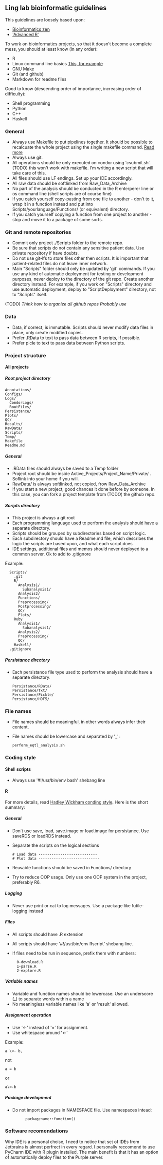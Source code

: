 ## Ling lab bioinformatic guidelines ##

This guidelines are loosely based upon:
- [Bioinformatics zen](http://www.bioinformaticszen.com)
- ['Advanced R'](http://adv-r.had.co.nz/)

To work on bioinformatics projects, so that it doesn't become a complete mess, you should at least know (in any order):

- R
- Linux command line basics [This, for example](http://linuxcommand.org/)
- GNU Make
- Git (and github)
- Markdown for readme files

Good to know (descending order of importance, increasing order of difficulty):
- Shell programming
- Python
- C++
- Haskell

### General ###

- Always use Makefile to put pipelines together. It should be possible to recalcuate the whole project using the single makefile command. [Read more](http://www.bioinformaticszen.com/post/functional/)
- Always use git.
- All operations should be only executed on condor using 'csubmit.sh'. (TODO) this won't work with makefile. I'm writing a new script that will take care of this.
- All files should use LF endings. Set up your IDE accordingly.
- All raw data should be softlinked from Raw_Data_Archive
- No part of the analysis should be conducted in the R enterperer line or os command line (shell scripts are of course fine)
- If you catch yourself copy-pasting from one file to another - don't to it, wrap it in a function instead and put into Scripts/yourlanguage/Functions/ (or equivalent) directory.
- If you catch yourself copying a function from one project to another - stop and move it to a package of some sorts.

### Git and remote repositories ###

- Commit only project ./Scripts folder to the remote repo.
- Be sure that scripts do not contain any sensitive patient data. Use private repository if have doubts.
- Do not use git-lfs to store files other then scripts. It is important that patient-related files do not leave inner network.
- Main "Scripts" folder should only be updated by 'git' commands. If you use any kind of automatic deployment for testing or development purposes, never deploy to the directory of the git repo. Create another directory instead.
For example, if you work on "Scripts" directory and use automatic deployment, deploy to "ScriptDeployment" directory, not to "Scripts" itself.

(TODO)
*Think how to organize all github repos*
*Probably use*

### Data ###

- Data, if correct, is immutable. Scripts should never modify data files in place, only create modified copies.
- Prefer .RData to text to pass data between R scripts, if possible.
- Prefer picle to text to pass data between Python scripts.

### Project structure ###

#### All projects ####

##### Root project directory #####

    Annotations/
    Configs/
    Logs/
      CondorLogs/
      RoutFiles/
    Persistance/
    Plots/
    QC/
    Results/
    RawData/
    Scripts/
    Temp/
    Makefile
    Readme.md

##### General #####

  - .RData files should always be saved to a Temp folder
  - Project root should be inside Active_Projects/Project_Name/Private/ . Soflink into your home if you will.
  - RawData/ is always softlinked, not copied, frow Raw_Data_Archive
  - If you start a new project, good chances it done before by someone. In this case, you can fork a project template from (TODO) the github repo.

##### Scripts directory #####

- This project is always a git root
- Each programming language used to perform the analysis should have a separate directory.
- Scripts should be grouped by subdirectories based on script logic.
- Each subdirectory should have a Readme.md file, which describes the logic the scripts are based upon, and what each script does
- IDE settings, additional files and memos should never deployed to a common server. Ok to add to .gitignore

Example:

      Scripts/
        .git
        R/
          Analysis1/
            Subanalysis1/
          Analysis2/
          Functions/
          Preprocessing/
          Postprocessing/
          QC/
          Plots/
        Ruby
          Analysis1/
            Subanalysis1/
          Analysis2/
          Preprocessing/
          QC/
        Haskell/
      .gitignore

##### Persistance directory #####

- Each persistance file type used to perform the analysis should have a separate directory:

      Persistance/RData/
      Persistance/Txt/
      Persistance/Pickle/
      Persistance/HDF5/

### File names ###

- File names should be meaningful, in other words always infer their content.
- File names should be lowercase and separated by '_':

      perform_eqtl_analysis.sh

### Coding style ###

#### Shell scripts ####

- Always use '#!/usr/bin/env bash' shebang line

#### R ####

For more details, read [Hadley Wickham conding style](http://adv-r.had.co.nz/Style.html).
Here is the short summary:

##### *General* ######

- Don't use save, load, save.image or load.image for persistance. Use saveRDS or loadRDS instead.
- Separate the scripts on the logical sections

      # Load data ---------------------------  
      # Plot data ----------------------------

- Reusable functions should be saved in Functions/ directory
- Try to reduce OOP usage. Only use one OOP system in the project, preferably R6.

##### *Logging* #####

- Never use print or cat to log messages. Use a package like futile-logging instead

##### *Files* ######

- All scripts should have .R extension
- All scripts should have '#!/usr/bin/env Rscript' shebang line.
- If files need to be run in sequence, prefix them with numbers:

        0-download.R
        1-parse.R
        2-explore.R

##### *Variable names* ######

- Variable and function names should be lowercase. Use an underscore (_) to separate words within a name
- No meaningless variable names like 'a' or 'result' allowed.

##### *Assignment operation* #####

- Use '<-' instead of '=' for assignment.
- Use whitespace around '<-'

Example:

    a \<- b,

  not

    a = b

  or

    a\<-b

##### *Package development* ######

- Do not import packages in NAMESPACE file. Use namespaces intead: 
        
            packagename::function()


### Software recomendations ###

Why IDE is a personal choise, I need to notice that set of IDEs from Jetbrains is almost perfrect in every regard.
I personally reccomend to use PyCharm IDE with R plugin installed. The main benefit is that it has an option of automatically deploy files to the Purple server.
